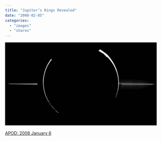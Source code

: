 ```yaml
---
title: "Jupiter’s Rings Revealed"
date: "2008-02-05"
categories: 
  - "images"
  - "shares"
---
```


![](images/4wnP83SaF528g0pgqvf2nZat_1280.jpg)

[APOD: 2008 January 6](http://antwrp.gsfc.nasa.gov/apod/ap080106.html)
